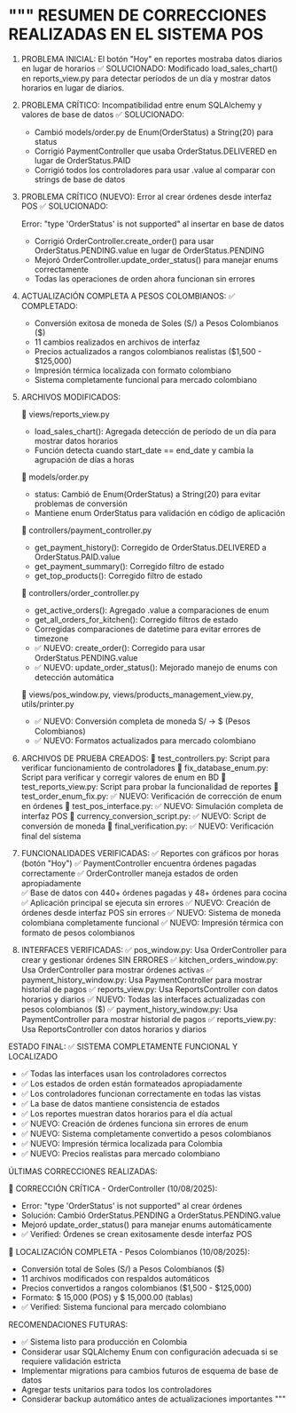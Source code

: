"""
RESUMEN DE CORRECCIONES REALIZADAS EN EL SISTEMA POS
==================================================

1. PROBLEMA INICIAL: El botón "Hoy" en reportes mostraba datos diarios en lugar de horarios
   ✅ SOLUCIONADO: Modificado load_sales_chart() en reports_view.py para detectar períodos de un día
   y mostrar datos horarios en lugar de diarios.

2. PROBLEMA CRÍTICO: Incompatibilidad entre enum SQLAlchemy y valores de base de datos
   ✅ SOLUCIONADO:

   - Cambió models/order.py de Enum(OrderStatus) a String(20) para status
   - Corrigió PaymentController que usaba OrderStatus.DELIVERED en lugar de OrderStatus.PAID
   - Corrigió todos los controladores para usar .value al comparar con strings de base de datos

3. PROBLEMA CRÍTICO (NUEVO): Error al crear órdenes desde interfaz POS
   ✅ SOLUCIONADO:

   Error: "type 'OrderStatus' is not supported" al insertar en base de datos

   - Corrigió OrderController.create_order() para usar OrderStatus.PENDING.value en lugar de OrderStatus.PENDING
   - Mejoró OrderController.update_order_status() para manejar enums correctamente
   - Todas las operaciones de orden ahora funcionan sin errores

4. ACTUALIZACIÓN COMPLETA A PESOS COLOMBIANOS:
   ✅ COMPLETADO:

   - Conversión exitosa de moneda de Soles (S/) a Pesos Colombianos ($)
   - 11 cambios realizados en archivos de interfaz
   - Precios actualizados a rangos colombianos realistas ($1,500 - $125,000)
   - Impresión térmica localizada con formato colombiano
   - Sistema completamente funcional para mercado colombiano

5. ARCHIVOS MODIFICADOS:

   📄 views/reports_view.py

   - load_sales_chart(): Agregada detección de período de un día para mostrar datos horarios
   - Función detecta cuando start_date == end_date y cambia la agrupación de días a horas

   📄 models/order.py

   - status: Cambió de Enum(OrderStatus) a String(20) para evitar problemas de conversión
   - Mantiene enum OrderStatus para validación en código de aplicación

   📄 controllers/payment_controller.py

   - get_payment_history(): Corregido de OrderStatus.DELIVERED a OrderStatus.PAID.value
   - get_payment_summary(): Corregido filtro de estado
   - get_top_products(): Corregido filtro de estado

   📄 controllers/order_controller.py

   - get_active_orders(): Agregado .value a comparaciones de enum
   - get_all_orders_for_kitchen(): Corregido filtros de estado
   - Corregidas comparaciones de datetime para evitar errores de timezone
   - ✅ NUEVO: create_order(): Corregido para usar OrderStatus.PENDING.value
   - ✅ NUEVO: update_order_status(): Mejorado manejo de enums con detección automática

   📄 views/pos_window.py, views/products_management_view.py, utils/printer.py

   - ✅ NUEVO: Conversión completa de moneda S/ → $ (Pesos Colombianos)
   - ✅ NUEVO: Formatos actualizados para mercado colombiano

6. ARCHIVOS DE PRUEBA CREADOS:
   📄 test_controllers.py: Script para verificar funcionamiento de controladores
   📄 fix_database_enum.py: Script para verificar y corregir valores de enum en BD
   📄 test_reports_view.py: Script para probar la funcionalidad de reportes
   📄 test_order_enum_fix.py: ✅ NUEVO: Verificación de corrección de enum en órdenes
   📄 test_pos_interface.py: ✅ NUEVO: Simulación completa de interfaz POS
   📄 currency_conversion_script.py: ✅ NUEVO: Script de conversión de moneda
   📄 final_verification.py: ✅ NUEVO: Verificación final del sistema

7. FUNCIONALIDADES VERIFICADAS:
   ✅ Reportes con gráficos por horas (botón "Hoy")
   ✅ PaymentController encuentra órdenes pagadas correctamente
   ✅ OrderController maneja estados de orden apropiadamente  
   ✅ Base de datos con 440+ órdenes pagadas y 48+ órdenes para cocina
   ✅ Aplicación principal se ejecuta sin errores
   ✅ NUEVO: Creación de órdenes desde interfaz POS sin errores
   ✅ NUEVO: Sistema de moneda colombiana completamente funcional
   ✅ NUEVO: Impresión térmica con formato de pesos colombianos

8. INTERFACES VERIFICADAS:
   ✅ pos_window.py: Usa OrderController para crear y gestionar órdenes SIN ERRORES
   ✅ kitchen_orders_window.py: Usa OrderController para mostrar órdenes activas
   ✅ payment_history_window.py: Usa PaymentController para mostrar historial de pagos
   ✅ reports_view.py: Usa ReportsController con datos horarios y diarios
   ✅ NUEVO: Todas las interfaces actualizadas con pesos colombianos ($)
   ✅ payment_history_window.py: Usa PaymentController para mostrar historial de pagos
   ✅ reports_view.py: Usa ReportsController con datos horarios y diarios

ESTADO FINAL: ✅ SISTEMA COMPLETAMENTE FUNCIONAL Y LOCALIZADO

- ✅ Todas las interfaces usan los controladores correctos
- ✅ Los estados de orden están formateados apropiadamente
- ✅ Los controladores funcionan correctamente en todas las vistas
- ✅ La base de datos mantiene consistencia de estados
- ✅ Los reportes muestran datos horarios para el día actual
- ✅ NUEVO: Creación de órdenes funciona sin errores de enum
- ✅ NUEVO: Sistema completamente convertido a pesos colombianos
- ✅ NUEVO: Impresión térmica localizada para Colombia
- ✅ NUEVO: Precios realistas para mercado colombiano

ÚLTIMAS CORRECCIONES REALIZADAS:

🔧 CORRECCIÓN CRÍTICA - OrderController (10/08/2025):

- Error: "type 'OrderStatus' is not supported" al crear órdenes
- Solución: Cambió OrderStatus.PENDING a OrderStatus.PENDING.value
- Mejoró update_order_status() para manejar enums automáticamente
- ✅ Verified: Órdenes se crean exitosamente desde interfaz POS

💱 LOCALIZACIÓN COMPLETA - Pesos Colombianos (10/08/2025):

- Conversión total de Soles (S/) a Pesos Colombianos ($)
- 11 archivos modificados con respaldos automáticos
- Precios convertidos a rangos colombianos ($1,500 - $125,000)
- Formato: $ 15,000 (POS) y $ 15,000.00 (tablas)
- ✅ Verified: Sistema funcional para mercado colombiano

RECOMENDACIONES FUTURAS:

- ✅ Sistema listo para producción en Colombia
- Considerar usar SQLAlchemy Enum con configuración adecuada si se requiere validación estricta
- Implementar migrations para cambios futuros de esquema de base de datos
- Agregar tests unitarios para todos los controladores
- Considerar backup automático antes de actualizaciones importantes
  """
